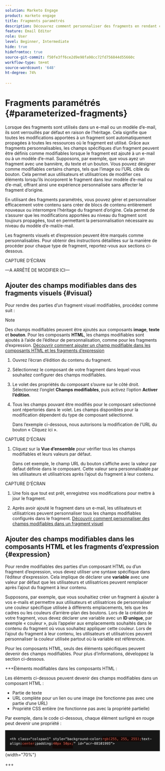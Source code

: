 ```yaml
---
solution: Marketo Engage
product: marketo engage
title: Fragments paramétrés
description: Découvrez comment personnaliser des fragments en rendant certains de leurs champs modifiables.
feature: Email Editor
role: User
level: Beginner, Intermediate
hide: true
hidefromtoc: true
source-git-commit: f50fe3ff6ce2d9e98fa98cc72fd756844d55660c
workflow-type: tm+mt
source-wordcount: '648'
ht-degree: 74%

---
```


# Fragments paramétrés {#parameterized-fragments}

Lorsque des fragments sont utilisés dans un e-mail ou un modèle d’e-mail, ils sont verrouillés par défaut en raison de l’héritage. Cela signifie que toutes les modifications apportées à un fragment sont automatiquement propagées à toutes les ressources où le fragment est utilisé. Grâce aux fragments personnalisables, les champs spécifiques d’un fragment peuvent être définis comme modifiables lorsque le fragment est ajouté à un e-mail ou à un modèle d’e-mail. Supposons, par exemple, que vous ayez un fragment avec une bannière, du texte et un bouton. Vous pouvez désigner comme modifiables certains champs, tels que l’image ou l’URL cible du bouton. Cela permet aux utilisateurs et utilisatrices de modifier ces éléments lorsqu’ils incorporent le fragment dans leur modèle d’e-mail ou d’e-mail, offrant ainsi une expérience personnalisée sans affecter le fragment d’origine.

En utilisant des fragments paramétrés, vous pouvez gérer et personnaliser efficacement votre contenu sans créer de blocs de contenu entièrement nouveaux ou interrompre l’héritage du fragment d’origine. Cela permet de s’assurer que les modifications apportées au niveau du fragment sont toujours propagées, tout en permettant la personnalisation nécessaire au niveau du modèle d’e-mail/e-mail.

Les fragments visuels et d’expression peuvent être marqués comme personnalisables. Pour obtenir des instructions détaillées sur la manière de procéder pour chaque type de fragment, reportez-vous aux sections ci-dessous.

CAPTURE D’ÉCRAN

—A ARRÊTÉ DE MODIFIER ICI—

## Ajouter des champs modifiables dans des fragments visuels {#visual}

Pour rendre des parties d’un fragment visuel modifiables, procédez comme suit :

>[!NOTE]
>
>Des champs modifiables peuvent être ajoutés aux composants **image**, **texte** et **bouton**. Pour les composants **HTML**, les champs modifiables sont ajoutés à l’aide de l’éditeur de personnalisation, comme pour les fragments d’expression. [Découvrir comment ajouter un champ modifiable dans les composants HTML et les fragments d’expression](#expression)

1. Ouvrez l’écran d’édition du contenu du fragment.

1. Sélectionnez le composant de votre fragment dans lequel vous souhaitez configurer des champs modifiables.

1. Le volet des propriétés du composant s’ouvre sur le côté droit. Sélectionnez l’onglet **Champs modifiables**, puis activez l’option **Activer l’édition**.

1. Tous les champs pouvant être modifiés pour le composant sélectionné sont répertoriés dans le volet. Les champs disponibles pour la modification dépendent du type de composant sélectionné.

   Dans l’exemple ci-dessous, nous autorisons la modification de l’URL du bouton « Cliquez ici ».

CAPTURE D’ÉCRAN

1. Cliquez sur la **Vue d’ensemble** pour vérifier tous les champs modifiables et leurs valeurs par défaut.

   Dans cet exemple, le champ URL du bouton s’affiche avec la valeur par défaut définie dans le composant. Cette valeur sera personnalisable par les utilisateurs et utilisatrices après l’ajout du fragment à leur contenu.

CAPTURE D’ÉCRAN

1. Une fois que tout est prêt, enregistrez vos modifications pour mettre à jour le fragment.

1. Après avoir ajouté le fragment dans un e-mail, les utilisateurs et utilisatrices peuvent personnaliser tous les champs modifiables configurés dans le fragment. [Découvrir comment personnaliser des champs modifiables dans un fragment visuel](../email/use-visual-fragments.md#customize-fields)

## Ajouter des champs modifiables dans les composants HTML et les fragments d’expression {#expression}

Pour rendre modifiables des parties d’un composant HTML ou d’un fragment d’expression, vous devez utiliser une syntaxe spécifique dans l’éditeur d’expression. Cela implique de déclarer une **variable** avec une valeur par défaut que les utilisateurs et utilisatrices peuvent remplacer après l’ajout du fragment à leur contenu.

Supposons, par exemple, que vous souhaitiez créer un fragment à ajouter à vos e-mails et permettre aux utilisateurs et utilisatrices de personnaliser une couleur spécifique utilisée à différents emplacements, tels que les cadres ou les couleurs d’arrière-plan des boutons. Lors de la création de votre fragment, vous devez déclarer une variable avec un **ID unique**, par exemple « couleur », puis l’appeler aux emplacements souhaités dans le contenu du fragment où vous souhaitez appliquer cette couleur. Lors de l’ajout du fragment à leur contenu, les utilisateurs et utilisatrices peuvent personnaliser la couleur utilisée partout où la variable est référencée.

Pour les composants HTML, seuls des éléments spécifiques peuvent devenir des champs modifiables. Pour plus d’informations, développez la section ci-dessous.

+++Éléments modifiables dans les composants HTML :

Les éléments ci-dessous peuvent devenir des champs modifiables dans un composant HTML :

* Partie de texte
* URL complète pour un lien ou une image (ne fonctionne pas avec une partie d’une URL)
* Propriété CSS entière (ne fonctionne pas avec la propriété partielle)

Par exemple, dans le code ci-dessous, chaque élément surligné en rouge peut devenir une propriété :

![](assets/fragment-html.png){width="70%"}

+++
